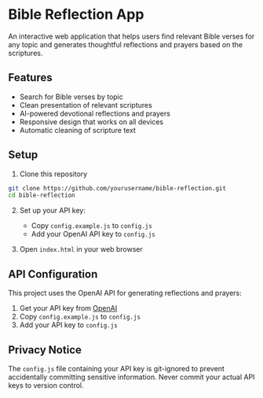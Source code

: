 # Bible Reflection App

An interactive web application that helps users find relevant Bible verses for any topic and generates thoughtful reflections and prayers based on the scriptures.

## Features

- Search for Bible verses by topic
- Clean presentation of relevant scriptures
- AI-powered devotional reflections and prayers
- Responsive design that works on all devices
- Automatic cleaning of scripture text

## Setup

1. Clone this repository
```bash
git clone https://github.com/yourusername/bible-reflection.git
cd bible-reflection
```

2. Set up your API key:
   - Copy `config.example.js` to `config.js`
   - Add your OpenAI API key to `config.js`

3. Open `index.html` in your web browser

## API Configuration

This project uses the OpenAI API for generating reflections and prayers:

1. Get your API key from [OpenAI](https://platform.openai.com)
2. Copy `config.example.js` to `config.js`
3. Add your API key to `config.js`

## Privacy Notice

The `config.js` file containing your API key is git-ignored to prevent accidentally committing sensitive information. Never commit your actual API keys to version control.